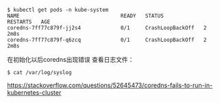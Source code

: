 
```
$ kubectl get pods -n kube-system
NAME                                 READY   STATUS             RESTARTS   AGE
coredns-7ff77c879f-jj2s4             0/1     CrashLoopBackOff   2          2m8s
coredns-7ff77c879f-q6zcq             0/1     CrashLoopBackOff   2          2m8s
```

在初始化以后coredns出现错误
查看日志文件：

```
$ cat /var/log/syslog
```


https://stackoverflow.com/questions/52645473/coredns-fails-to-run-in-kubernetes-cluster






